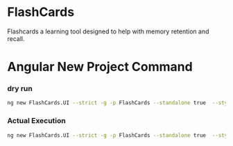 # FlashCards

Flashcards a learning tool designed to help with memory retention and recall.

# Angular New Project Command

### dry run

```sh
ng new FlashCards.UI --strict -g -p FlashCards --standalone true  --style scss --routing --ssr false --dry-run
```

### Actual Execution

```sh
ng new FlashCards.UI --strict -g -p FlashCards --standalone true  --style scss --routing --ssr false
```
